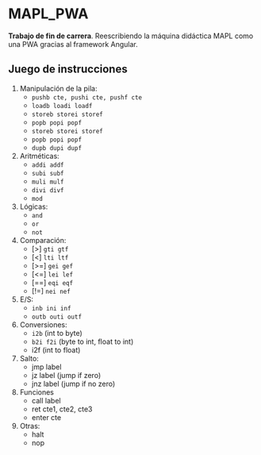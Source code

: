 # MAPL_PWA
**Trabajo de fin de carrera**. Reescribiendo la máquina didáctica MAPL como una PWA gracias al framework Angular.

## Juego de instrucciones
1. Manipulación de la pila:
   - `pushb cte, pushi cte, pushf cte`
   - `loadb loadi loadf`
   - `storeb storei storef`
   - `popb popi popf`
   - `storeb storei storef`
   - `popb popi popf`
   - `dupb dupi dupf`
2. Aritméticas:
   - `addi addf`
   - `subi subf`
   - `muli mulf`
   - `divi divf`
   - `mod`
3. Lógicas:
   - `and`
   - `or`
   - `not`
4. Comparación:
   - [>] `gti gtf`
   - [<] `lti ltf`
   - [>=] `gei gef`
   - [<=] `lei lef`
   - [==] `eqi eqf`
   - [!=] `nei nef`
5. E/S:
   - `inb ini inf`
   - `outb outi outf`
6. Conversiones:
   - `i2b` (int to byte)
   - `b2i f2i` (byte to int, float to int)
   - i2f (int to float)
7. Salto:
   - jmp label
   - jz label (jump if zero)
   - jnz label (jump if no zero)
8. Funciones
   - call label
   - ret cte1, cte2, cte3
   - enter cte
9. Otras:
   - halt
   - nop
